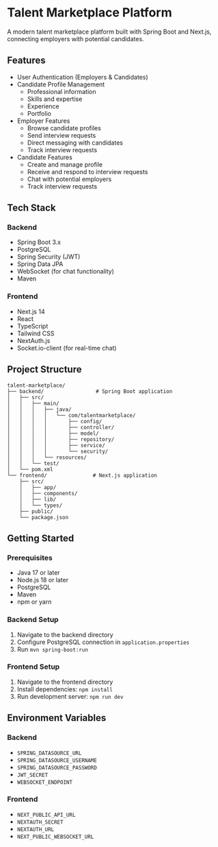 # Talent Marketplace Platform

A modern talent marketplace platform built with Spring Boot and Next.js, connecting employers with potential candidates.

## Features

- User Authentication (Employers & Candidates)
- Candidate Profile Management
  - Professional information
  - Skills and expertise
  - Experience
  - Portfolio
- Employer Features
  - Browse candidate profiles
  - Send interview requests
  - Direct messaging with candidates
  - Track interview requests
- Candidate Features
  - Create and manage profile
  - Receive and respond to interview requests
  - Chat with potential employers
  - Track interview requests

## Tech Stack

### Backend
- Spring Boot 3.x
- PostgreSQL
- Spring Security (JWT)
- Spring Data JPA
- WebSocket (for chat functionality)
- Maven

### Frontend
- Next.js 14
- React
- TypeScript
- Tailwind CSS
- NextAuth.js
- Socket.io-client (for real-time chat)

## Project Structure

```
talent-marketplace/
├── backend/                 # Spring Boot application
│   ├── src/
│   │   ├── main/
│   │   │   ├── java/
│   │   │   │   └── com/talentmarketplace/
│   │   │   │       ├── config/
│   │   │   │       ├── controller/
│   │   │   │       ├── model/
│   │   │   │       ├── repository/
│   │   │   │       ├── service/
│   │   │   │       └── security/
│   │   │   └── resources/
│   │   └── test/
│   └── pom.xml
└── frontend/               # Next.js application
    ├── src/
    │   ├── app/
    │   ├── components/
    │   ├── lib/
    │   └── types/
    ├── public/
    └── package.json
```

## Getting Started

### Prerequisites
- Java 17 or later
- Node.js 18 or later
- PostgreSQL
- Maven
- npm or yarn

### Backend Setup
1. Navigate to the backend directory
2. Configure PostgreSQL connection in `application.properties`
3. Run `mvn spring-boot:run`

### Frontend Setup
1. Navigate to the frontend directory
2. Install dependencies: `npm install`
3. Run development server: `npm run dev`

## Environment Variables

### Backend
- `SPRING_DATASOURCE_URL`
- `SPRING_DATASOURCE_USERNAME`
- `SPRING_DATASOURCE_PASSWORD`
- `JWT_SECRET`
- `WEBSOCKET_ENDPOINT`

### Frontend
- `NEXT_PUBLIC_API_URL`
- `NEXTAUTH_SECRET`
- `NEXTAUTH_URL`
- `NEXT_PUBLIC_WEBSOCKET_URL` 
